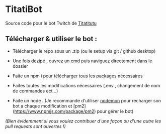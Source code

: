 # TitatiBot
 Source code pour le bot Twitch de [Titatitutu](https://www.twitch.tv/titatitutu)

## Télécharger & utiliser le bot :
* Télécharger le repo sous un .zip (ou le setup via git / github desktop)

* Une fois dezipé , ouvrez un cmd puis naviguez directement dans le dossier

* Faite un npm i pour télécharger tous les packages nécessaires

* Faites toutes les modifications nécessaires (.env , changement de nom de commandes ect...)

* Faite un node . (Je recommande d'utiliser [nodemon](https://www.npmjs.com/package/nodemon) pour recharger son bot a chaque modification et [pm2]
(https://www.npmjs.com/package/pm2) pour gérer le bot)

*(Bien évidemment si vous voulez contribuer d'une façon ou d'une autre les pull requests sont ouvertes !)*
